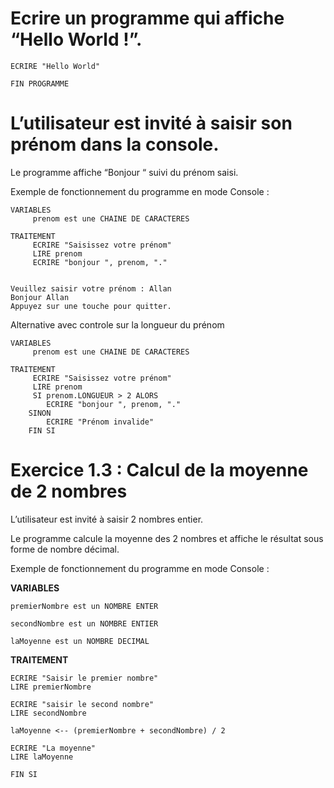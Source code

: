 # Ecrire un programme qui affiche “Hello World !”.


```
ECRIRE "Hello World"

FIN PROGRAMME
```

# L’utilisateur est invité à saisir son prénom dans la console.

Le programme affiche “Bonjour “ suivi du prénom saisi.

Exemple de fonctionnement du programme en mode Console :

```
VARIABLES
     prenom est une CHAINE DE CARACTERES

TRAITEMENT
     ECRIRE "Saisissez votre prénom"
     LIRE prenom
     ECRIRE "bonjour ", prenom, "."


Veuillez saisir votre prénom : Allan 
Bonjour Allan
Appuyez sur une touche pour quitter.
```

Alternative avec controle sur la longueur du prénom

```
VARIABLES
     prenom est une CHAINE DE CARACTERES

TRAITEMENT
     ECRIRE "Saisissez votre prénom"
     LIRE prenom
     SI prenom.LONGUEUR > 2 ALORS
        ECRIRE "bonjour ", prenom, "."
    SINON
        ECRIRE "Prénom invalide"
    FIN SI

```


# Exercice 1.3 : Calcul de la moyenne de 2 nombres

L’utilisateur est invité à saisir 2 nombres entier.

Le programme calcule la moyenne des 2 nombres et affiche le résultat sous forme de nombre décimal.

Exemple de fonctionnement du programme en mode Console :

**VARIABLES**

```
premierNombre est un NOMBRE ENTER

secondNombre est un NOMBRE ENTIER

laMoyenne est un NOMBRE DECIMAL
```

**TRAITEMENT**

```
ECRIRE "Saisir le premier nombre"
LIRE premierNombre

ECRIRE "saisir le second nombre"
LIRE secondNombre

laMoyenne <-- (premierNombre + secondNombre) / 2

ECRIRE "La moyenne"
LIRE laMoyenne

FIN SI

```